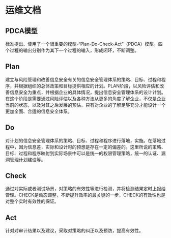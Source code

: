 # 运维文档

## PDCA模型
标准提出、使用了一个很重要的模型-“Plan-Do-Check-Act”（PDCA）模型。四个过程的输出分别作为其下一个过程的输入，形成闭环，不断调整。

## Plan
建立与风险管理和改善信息安全有关的信息安全管理体系的策略、目标、过程和程序，并根据组织的总体政策和目标提供相应的计划。PLAN阶段，以风险评估和改善信息安全为重点，并根据企业的具体情况，提出信息安全管理体系的设计计划。
在这个阶段是需要通过风险评估以及各种方法从更多的角度了解企业，不仅是企业当前的状态，以及对其之后发展的预估。只有对企业的了解足够充分才能设计一个更加全面、合适的信息安全体系。
## Do
对计划的信息安全管理体系的策略、目标、过程和程序进行落地，实施。在落地过程中，因为信息差，实际和设计时的预想是存在一定的偏差的。这里所说的策略、目标、过程和程序映射到实际场景中可以是统一的权限管理策略，统一的认证、漏洞管理计划建设等。
## Check
通过对实际或者测试场景，对策略的有效性等进行检测，并将检测结果定时上报给管理。CHECK是动态调整，不断提升效率的最关键的一步，CHECK的有效性也是对整个实时有效性的保证。
## Act
针对对审计结果以及建议，采取对策略的纠正以及预防，提高有效性。
